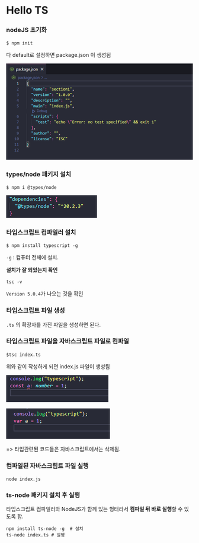 # Hello TS

### nodeJS 초기화

```shell
$ npm init
```

다 default로 설정하면 package.json 이 생성됨

![image-20230522165525980](assets/image-20230522165525980-1684742126306-1.png)



### types/node 패키지 설치

```shell
$ npm i @types/node
```

![image-20230522165839272](assets/image-20230522165839272.png)



### 타입스크립트 컴파일러 설치

```shell
$ npm install typescript -g
```

`-g` : 컴퓨터 전체에 설치.



**설치가 잘 되었는지 확인**

```shell
tsc -v
```

`Version 5.0.4`가 나오는 것을 확인



### 타입스크립트 파일 생성

`.ts` 의 확장자를 가진 파일을 생성하면 된다.



### 타입스크립트 파일을 자바스크립트 파일로 컴파일

```shell
$tsc index.ts
```

위와 같이 작성하게 되면 index.js 파일이 생성됨

![image-20230523123015928](assets/image-20230523123015928.png)

![image-20230523123033921](assets/image-20230523123033921.png)

=> 타입관련된 코드들은 자바스크립트에서는 삭제됨. 



### 컴파일된 자바스크립트 파일 실행

```shell
node index.js
```



### ts-node 패키지 설치 후 실행

타입스크립트 컴파일러와 NodeJS가 함께 있는 형태라서 **컴파일 뒤 바로 실행**할 수 있도록 함.

```shell
npm install ts-node -g  # 설치
ts-node index.ts # 실행
```





